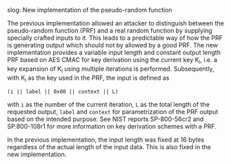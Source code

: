 slog: New implementation of the pseudo-random function

The previous implementation allowed an attacker to distinguish between
the pseudo-random function (PRF) and a real random function by supplying
specially crafted inputs to it. This leads to a predictable way of how the
PRF is generating output which should not by allowed by a good PRF.
The new implementation provides a variable input length and
constant output length PRF based on AES CMAC for key derivation using
the current key K<sub>i</sub>, i.e. a key expansion of K<sub>i</sub> using 
multiple iterations is performed. Subsequently, with K<sub>i</sub> as the 
key used in the PRF, the input is defined as
```
(i || label || 0x00 || context || L)
```
with `i` as the number of the current iteration, `L` as the total length of
the requested output, `label` and `context` for parametrization of the PRF
output based on the intended purpose. See NIST reports SP-800-56cr2 and
SP.800-108r1 for more information on key derivation schemes with a PRF.

In the previous implementation, the input length was fixed
at 16 bytes regardless of the actual length of the input data.
This is also fixed in the new implementation.
